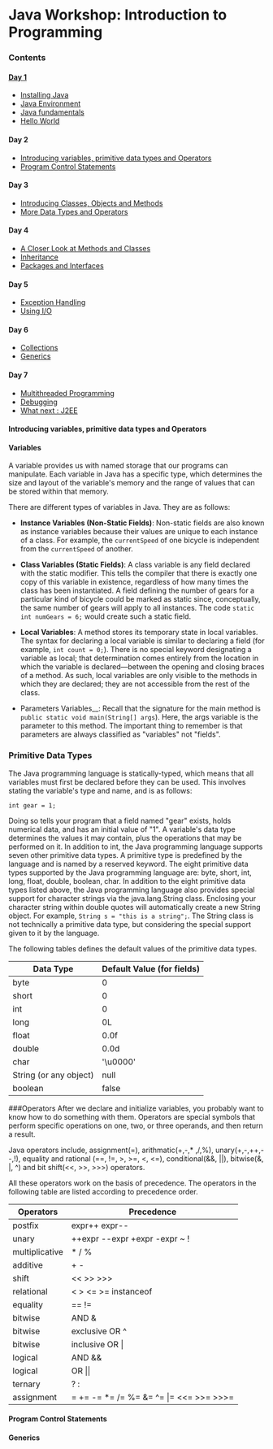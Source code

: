 # Java Workshop: Introduction to Programming

### Contents
#### [Day 1](#java_day1.mdown)
* [Installing Java](#installing-java)
* [Java Environment](#java-enviroment)
* [Java fundamentals](#java-fundamentals)
* [Hello World](#hello-world)

#### Day 2
* [Introducing variables, primitive data types and Operators]()
* [Program Control Statements]()

#### Day 3
* [Introducing Classes, Objects and Methods]()
* [More Data Types and Operators]()

#### Day 4
* [A Closer Look at Methods and Classes]()
* [Inheritance]()
* [Packages and Interfaces]()

#### Day 5
* [Exception Handling]()
* [Using I/O]()

#### Day 6
* [Collections]()
* [Generics](#generics)

#### Day 7
* [Multithreaded Programming]()
* [Debugging]()
* [What next : J2EE]()

#### Introducing variables, primitive data types and Operators

#### Variables

A variable provides us with named storage that our programs can manipulate.
Each variable in Java has a specific type, which determines the size and layout of the variable's memory
and the range of values that can be stored within that memory.

There are different types of variables in Java. They are as follows:
* __Instance Variables (Non-Static Fields)__:
Non-static fields are also known as instance variables because their values are unique to each instance of a class.
For example, the `currentSpeed` of one bicycle is independent from the `currentSpeed` of another.

* __Class Variables (Static Fields)__:
A class variable is any field declared with the static modifier. This tells the compiler that there is exactly one copy of this variable in existence, regardless of how many times the class has been instantiated.
A field defining the number of gears for a particular kind of bicycle could be marked as static since, conceptually, the same number of gears will apply to all instances.
The code `static int numGears = 6;` would create such a static field.

* __Local Variables__:
A method stores its temporary state in local variables. The syntax for declaring a local variable is similar to declaring a field (for example, `int count = 0;`).
There is no special keyword designating a variable as local; that determination comes entirely from the location in which the variable is declared—between the opening and closing braces of a method.
As such, local variables are only visible to the methods in which they are declared; they are not accessible from the rest of the class.

* Parameters Variables__:
Recall that the signature for the main method is `public static void main(String[] args`).
Here, the args variable is the parameter to this method. The important thing to remember is that parameters are always classified as "variables" not "fields".

### Primitive Data Types

The Java programming language is statically-typed, which means that all variables must first be declared before they can be used.
This involves stating the variable's type and name, and is as follows:

`int gear = 1;`

Doing so tells your program that a field named "gear" exists, holds numerical data, and has an initial value of "1".
A variable's data type determines the values it may contain, plus the operations that may be performed on it.
In addition to int, the Java programming language supports seven other primitive data types.
A primitive type is predefined by the language and is named by a reserved keyword.
The eight primitive data types supported by the Java programming language are: byte, short, int, long, float, double, boolean, char.
In addition to the eight primitive data types listed above, the Java programming language also provides special support for character
strings via the java.lang.String class. Enclosing your character string within double quotes will automatically create a new String
object. For example, `String s = "this is a string";`. The String class is not technically a primitive data type, but considering the
special support given to it by the language.

The following tables defines the default values of the primitive data types.

Data Type | Default Value (for fields)
---- | ----
byte	|	0
short	|	0
int		|   0
long	|	0L
float	|	0.0f
double	|	0.0d
char	|	'\u0000'
String (or any object) | 	null
boolean	|	false


###Operators
After we declare and initialize variables, you probably want to know how to do something with them.
Operators are special symbols that perform specific operations on one, two, or three operands, and then return a result.

Java operators include, assignment(=), arithmatic(+,-,\* ,/,%), unary(+,-,++,--,!), equality and rational (==, !=, >, >=, <, <=),
conditional(&&, ||), bitwise(&, |, ^) and bit shift(<<, >>, >>>) operators.

All these operators work on the basis of precedence. The operators in the following table are listed according to precedence order.

Operators	| Precedence
---- | ----
postfix	|	expr++ expr--
unary	|	++expr --expr +expr -expr ~ !
multiplicative |	* / %
additive	| + -
shift	|	<< >> >>>
relational	| < > <= >= instanceof
equality |	== !=
bitwise | AND	&
bitwise | exclusive OR	^
bitwise | inclusive OR \|
logical | AND	&&
logical | OR	\|\|
ternary	|	? :
assignment	| = += -= *= /= %= &= ^= \|= <<= >>= >>>=

#### Program Control Statements

#### Generics
